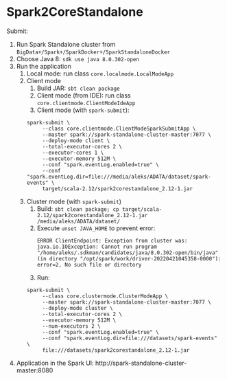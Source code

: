# Spark2CoreStandalone

Submit:

1. Run Spark Standalone cluster from `BigData+/Spark+/SparkDocker+/SparkStandaloneDocker`
2. Choose Java 8: `sdk use java 8.0.302-open`
4. Run the application
    1. Local mode: run class `core.localmode.LocalModeApp`
    2. Client mode
       1. Build JAR: `sbt clean package` 
       2. Client mode (from IDE): run class `core.clientmode.ClientModeIdeApp`
       3. Client mode (with `spark-submit`):
       ```
       spark-submit \
            --class core.clientmode.ClientModeSparkSubmitApp \
            --master spark://spark-standalone-cluster-master:7077 \
            --deploy-mode client \
            --total-executor-cores 2 \
            --executor-cores 1 \
            --executor-memory 512M \
            --conf "spark.eventLog.enabled=true" \
            --conf "spark.eventLog.dir=file:///media/aleks/ADATA/dataset/spark-events" \
            target/scala-2.12/spark2corestandalone_2.12-1.jar
       ```
   4. Cluster mode (with `spark-submit`)
      1. Build: `sbt clean package; cp target/scala-2.12/spark2corestandalone_2.12-1.jar /media/aleks/ADATA/dataset/`
      2. Execute `unset JAVA_HOME` to prevent error:
         ```
         ERROR ClientEndpoint: Exception from cluster was: 
         java.io.IOException: Cannot run program "/home/aleks/.sdkman/candidates/java/8.0.302-open/bin/java" 
         (in directory "/opt/spark/work/driver-20220421045358-0000"): error=2, No such file or directory
         ```
      3. Run:
       ```
       spark-submit \
            --class core.clustermode.ClusterModeApp \
            --master spark://spark-standalone-cluster-master:7077 \
            --deploy-mode cluster \
            --total-executor-cores 2 \
            --executor-memory 512M \
            --num-executors 2 \
            --conf "spark.eventLog.enabled=true" \
            --conf "spark.eventLog.dir=file:///datasets/spark-events" \
            file:///datasets/spark2corestandalone_2.12-1.jar
       ```
6. Application in the Spark UI: http://spark-standalone-cluster-master:8080